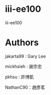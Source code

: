 ﻿# iii-ee100
iii-ee100


# Authors
jakarta99 : Gary Lee

mickhsieh : 謝宗忠

pkhsu : 許博凱

NathanC90：趙彥茗
